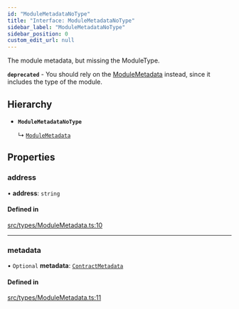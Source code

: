 ```yaml
---
id: "ModuleMetadataNoType"
title: "Interface: ModuleMetadataNoType"
sidebar_label: "ModuleMetadataNoType"
sidebar_position: 0
custom_edit_url: null
---
```


The module metadata, but missing the ModuleType.

**`deprecated`** - You should rely on the [ModuleMetadata](ModuleMetadata) instead, since it includes the type of the module.

## Hierarchy

- **`ModuleMetadataNoType`**

  ↳ [`ModuleMetadata`](ModuleMetadata)

## Properties

### address

• **address**: `string`

#### Defined in

[src/types/ModuleMetadata.ts:10](https://github.com/PrasoonPratham/nftlabs-sdk-ts/blob/bd3e5c6/src/types/ModuleMetadata.ts#L10)

___

### metadata

• `Optional` **metadata**: [`ContractMetadata`](ContractMetadata)

#### Defined in

[src/types/ModuleMetadata.ts:11](https://github.com/PrasoonPratham/nftlabs-sdk-ts/blob/bd3e5c6/src/types/ModuleMetadata.ts#L11)
